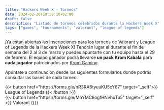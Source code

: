 ```yaml
---
title: "Hackers Week X - Torneos"
date: 2024-02-20T18:59:10+02:00
draft: false
description: "Listado de torneos celebrados durante la Hackers Week X"
tags: ["games", "tournaments", "valorant", "league of legends"]
---
```


¡Ya están abiertas las inscripciones para los torneos de Valorant y League of Legends de la Hackers Week X!
Tendrán lugar el durante el fin de semana del 2 al 3 de marzo y puedes apuntarte con tu equipo hasta el 29 de febrero.
El equipo ganador podrá llevarse **un pack Krom Kabala** para **cada jugador** patrocinados por <a href="https://www.kromgaming.com/">Krom Gaming</a>.

Apúntate a continuación desde los siguientes formularios donde podrás consultar las bases de cada torneo.
<div class="flex flex-col">
{{< button href="https://forms.gle/nR3RA6tyuuKU5cY67" target="_self">}}
League of Legends
{{< /button >}}
<br/>
{{< button href="https://forms.gle/MhYMC8ogfHNvhuTu5" target="_self" >}}
Valorant
{{</button >}}
</div>